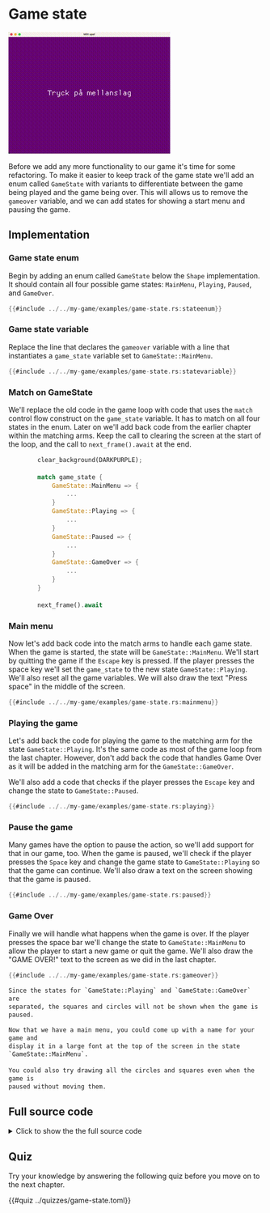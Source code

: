 # Game state

![Screenshot](images/game-state.gif#center)

Before we add any more functionality to our game it's time for some
refactoring. To make it easier to keep track of the game state we'll add an
enum called `GameState` with variants to differentiate between the game being
played and the game being over. This will allows us to remove the `gameover`
variable, and we can add states for showing a start menu and pausing the game.

## Implementation

### Game state enum

Begin by adding an enum called `GameState` below the `Shape` implementation.
It should contain all four possible game states: `MainMenu`, `Playing`,
`Paused`, and `GameOver`.

```rust
{{#include ../../my-game/examples/game-state.rs:stateenum}}
```

### Game state variable

Replace the line that declares the `gameover` variable with a line that
instantiates a `game_state` variable set to `GameState::MainMenu`. 

```rust
{{#include ../../my-game/examples/game-state.rs:statevariable}}
```

### Match on GameState

We'll replace the old code in the game loop with code that uses the `match`
control flow construct on the `game_state` variable. It has to match on all
four states in the enum. Later on we'll add back code from the earlier chapter
within the matching arms. Keep the call to clearing the screen at the start of
the loop, and the call to `next_frame().await` at the end.

```rust [hl,3-16]
        clear_background(DARKPURPLE);

        match game_state {
            GameState::MainMenu => {
                ...
            }
            GameState::Playing => {
                ...
            }
            GameState::Paused => {
                ...
            }
            GameState::GameOver => {
                ...
            }
        }

        next_frame().await
```

### Main menu

Now let's add back code into the match arms to handle each game state. When
the game is started, the state will be `GameState::MainMenu`. We'll start by
quitting the game if the `Escape` key is pressed. If the player presses the
space key we'll set the `game_state` to the new state `GameState::Playing`.
We'll also reset all the game variables. We will also draw the text "Press
space" in the middle of the screen.

```rust
{{#include ../../my-game/examples/game-state.rs:mainmenu}}
```

### Playing the game

Let's add back the code for playing the game to the matching arm for the state
`GameState::Playing`. It's the same code as most of the game loop from the
last chapter. However, don't add back the code that handles Game Over as it
will be added in the matching arm for the `GameState::GameOver`.

We'll also add a code that checks if the player presses the `Escape` key and
change the state to `GameState::Paused`.

```rust [hl,1,24-26,108]
{{#include ../../my-game/examples/game-state.rs:playing}}
```

### Pause the game

Many games have the option to pause the action, so we'll add support for that
in our game, too. When the game is paused, we'll check if the player presses
the `Space` key and change the game state to `GameState::Playing` so that the
game can continue. We'll also draw a text on the screen showing that the game
is paused.

```rust
{{#include ../../my-game/examples/game-state.rs:paused}}
```

### Game Over

Finally we will handle what happens when the game is over. If the player
presses the space bar we'll change the state to `GameState::MainMenu` to allow
the player to start a new game or quit the game. We'll also draw the "GAME
OVER!" text to the screen as we did in the last chapter.

```rust
{{#include ../../my-game/examples/game-state.rs:gameover}}
```

```admonish note
Since the states for `GameState::Playing` and `GameState::GameOver` are
separated, the squares and circles will not be shown when the game is paused.
```

```admonish tip title="Challenge" class="challenge"
Now that we have a main menu, you could come up with a name for your game and
display it in a large font at the top of the screen in the state
`GameState::MainMenu`.

You could also try drawing all the circles and squares even when the game is
paused without moving them.
```

<div class="noprint">

## Full source code

<details>
  <summary>Click to show the the full source code</summary>

```rust
{{#include ../../my-game/examples/game-state.rs:all}}
```
</details>
</div>

<div class="noprint">

## Quiz

Try your knowledge by answering the following quiz before you move on to the
next chapter.

{{#quiz ../quizzes/game-state.toml}}

</div>
